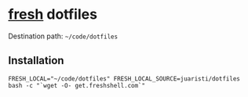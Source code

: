 # [fresh](https://github.com/freshshell/fresh) dotfiles

Destination path: `~/code/dotfiles`

## Installation
```
FRESH_LOCAL="~/code/dotfiles" FRESH_LOCAL_SOURCE=juaristi/dotfiles bash -c "`wget -O- get.freshshell.com`"
```

